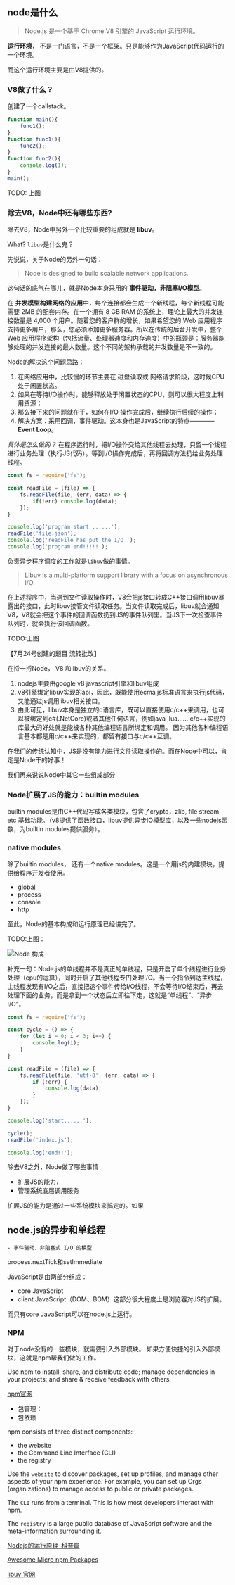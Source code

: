 ## node是什么
> Node.js 是一个基于 Chrome V8 引擎的 JavaScript 运行环境。 


**运行环境**， 不是一门语言，不是一个框架。只是能够作为JavaScript代码运行的一个环境。 

而这个运行环境主要是由V8提供的。

### V8做了什么？
创建了一个callstack。

``` javascript
function main(){
    func1();
}
function func1(){
    func2();
}
function func2(){
    console.log(1);
}
main();
```
TODO: 上图


### 除去V8，Node中还有哪些东西?

除去V8，Node中另外一个比较重要的组成就是 **libuv**。

What? `libuv`是什么鬼？

先说说，关于Node的另外一句话：
>  Node is designed to build scalable network applications.

这句话的底气在哪儿，就是Node本身采用的 **事件驱动，非阻塞I/O模型**。

在 **并发模型构建网络的应用**中，每个连接都会生成一个新线程，每个新线程可能需要 2MB 的配套内存。在一个拥有 8 GB RAM 的系统上，理论上最大的并发连接数量是 4,000 个用户。随着您的客户群的增长，如果希望您的 Web 应用程序支持更多用户，那么，您必须添加更多服务器。所以在传统的后台开发中，整个 Web 应用程序架构（包括流量、处理器速度和内存速度）中的瓶颈是：服务器能够处理的并发连接的最大数量。这个不同的架构承载的并发数量是不一致的。 


Node的解决这个问题思路：
1. 在网络应用中，比较慢的环节主要在 磁盘读取或 网络请求阶段，这时候CPU处于闲置状态。
2. 如果在等待I/O操作时，能够释放处于闲置状态的CPU，则可以很大程度上利用资源；
3. 那么接下来的问题就在于，如何在I/O 操作完成后，继续执行后续的操作；
4. 解决方案：采用回调，事件驱动。这本身也是JavaScript的特点————**Event Loop**。


*具体是怎么做的？*
在程序运行时，把I/O操作交给其他线程去处理，只留一个线程进行业务处理（执行JS代码）。等到I/O操作完成后，再将回调方法扔给业务处理线程。

``` javascript
const fs = require('fs');

const readFile = (file) => {
    fs.readFile(file, (err, data) => {
        if(!err) console.log(data);
    });
}

console.log('program start ......');
readFile('file.json');
console.log('readFile has put the I/O ');
console.log('program end!!!!!');
```

负责异步程序调度的工作就是`libuv`做的事情。

> Libuv is a multi-platform support library with a focus on asynchronous I/O.

在上述程序中，当遇到文件读取操作时，V8会把js接口转成C++接口调用libuv暴露出的接口，此时libuv接管文件读取任务。当文件读取完成后，libuv就会通知V8，V8就会把这个事件的回调函数扔到JS的事件队列里。当JS下一次检查事件队列时，就会执行该回调函数。

TODO:上图

【7月24号创建的题目 流转批改】

在捋一捋Node， V8 和libuv的关系。
1) nodejs主要由google v8 javascript引擎和libuv组成
2) v8引擎绑定libuv实现的api，因此，既能使用ecma js标准语言来执行js代码，又能通过js调用libuv相关接口。
3) 由此可见，libuv本身是独立的c语言库，既可以直接使用c/c++来调用，也可以被绑定到c#(.NetCore)或者其他任何语言，例如java ,lua......
c/c++实现的库最大的好处就是能被各种其他编程语言所绑定和调用。
因为其他各种编程语言基本都是用c/c++来实现的，都留有接口与c/c++互调。


在我们的传统认知中，JS是没有能力进行文件读取操作的。而在Node中可以，肯定是Node干的好事！

我们再来说说Node中其它一些组成部分

### Node扩展了JS的能力：builtin modules

builtin modules是由C++代码写成各类模块，包含了crypto，zlib, file stream etc 基础功能。（v8提供了函数接口，libuv提供异步IO模型库，以及一些nodejs函数，为builtin modules提供服务）。

###  native modules
除了builtin modules， 还有一个native modules。这是一个用js的内建模块，提供给程序开发者使用。

- global
- process
- console
- http


至此，Node的基本构成和运行原理已经讲完了。

TODO:上图：

![Node 构成](http://p9jftl6n6.bkt.clouddn.com/Node%20event%20loop.png)


补充一句：Node.js的单线程并不是真正的单线程，只是开启了单个线程进行业务处理（cpu的运算），同时开启了其他线程专门处理I/O。当一个指令到达主线程，主线程发现有I/O之后，直接把这个事件传给I/O线程，不会等待I/O结束后，再去处理下面的业务，而是拿到一个状态后立即往下走，这就是“单线程”、“异步I/O”。 


``` javascript
const fs = require('fs');

const cycle = () => {
    for (let i = 0; i < 3; i++) {
        console.log(i);
    }
}

const readFile = (file) => {
    fs.readFile(file, 'utf-8', (err, data) => {
        if (!err) {
            console.log(data);
        }
    });
}

console.log('start......');

cycle();
readFile('index.js');

console.log('end!!');

```

除去V8之外，Node做了哪些事情
- 扩展JS的能力，
- 管理系统底层调用服务

扩展JS的能力是通过一些系统模块来搞定的。如果






## node.js的异步和单线程
    - 事件驱动、非阻塞式 I/O 的模型

process.nextTick和setImmediate



JavaScript是由两部分组成：

- core JavaScript
- client JavaScript（DOM、BOM）这部分很大程度上是浏览器对JS的扩展。

而只有core JavaScript可以在node.js上运行。



### NPM
对于node没有的一些模块，就需要引入外部模块。
如果方便快捷的引入外部模块，这就是npm帮我们做的工作。

Use npm to install, share, and distribute code; manage dependencies in your projects; and share & receive feedback with others.

[npm官网](https://www.npmjs.com/)


- 包管理：
- 包依赖

npm consists of three distinct components:

- the website
- the Command Line Interface (CLI)
- the registry

Use the `website` to discover packages, set up profiles, and manage other aspects of your npm experience. For example, you can set up Orgs (organizations) to manage access to public or private packages.

The `CLI` runs from a terminal. This is how most developers interact with npm.

The `registry` is a large public database of JavaScript software and the meta-information surrounding it.




[Nodejs的运行原理-科普篇](https://www.cnblogs.com/peiyu1988/p/8032982.html)

[Awesome Micro npm Packages](https://github.com/parro-it/awesome-micro-npm-packages)

[libuv 官网](http://libuv.org/)